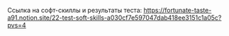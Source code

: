 Ссылка на софт-скиллы и результаты теста: https://fortunate-taste-a91.notion.site/22-test-soft-skills-a030cf7e597047dab418ee3151c1a05c?pvs=4